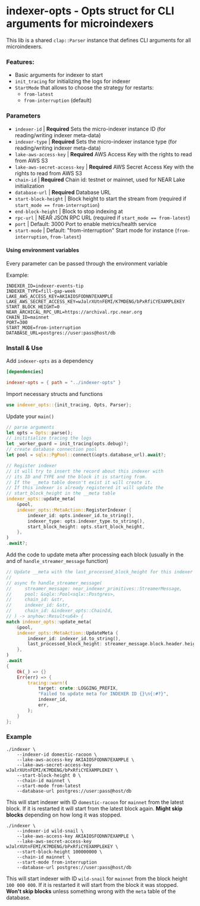 # indexer-opts - Opts struct for CLI arguments for microindexers

This lib is a shared `clap::Parser` instance that defines CLI arguments for all microindexers.

### Features:

- Basic arguments for indexer to start
- `init_tracing` for initializing the logs for indexer
- `StartMode` that allows to choose the strategy for restarts:
  - `from-latest`
  - `from-interruption` (default)

### Parameters

- `indexer-id` | **Required** Sets the micro-indexer instance ID (for reading/writing indexer meta-data)
- `indexer-type` | **Required** Sets the micro-indexer instance type (for reading/writing indexer meta-data)
- `lake-aws-access-key` | **Required** AWS Access Key with the rights to read from AWS S3
- `lake-aws-secret-access-key` | **Required** AWS Secret Access Key with the rights to read from AWS S3
- `chain-id` | **Required** Chain id: testnet or mainnet, used for NEAR Lake initialization
- `database-url` | **Required** Database URL
- `start-block-height` | Block height to start the stream from (required if `start_mode == from-interruption`)
- `end-block-height` | Block to stop indexing at
- `rpc-url` | NEAR JSON RPC URL (required if `start_mode == from-latest`)
- `port` | Default: 3000 Port to enable metrics/health service
- `start-mode` | Default: "from-interruption" Start mode for instance (`from-interruption`, `from-latest`)

#### Using environment variables

Every parameter can be passed through the environment variable

Example:

```
INDEXER_ID=indexer-events-tip
INDEXER_TYPE=fill-gap-week
LAKE_AWS_ACCESS_KEY=AKIAIOSFODNN7EXAMPLE
LAKE_AWS_SECRET_ACCESS_KEY=wJalrXUtnFEMI/K7MDENG/bPxRfiCYEXAMPLEKEY
START_BLOCK_HEIGHT=0
NEAR_ARCHICAL_RPC_URL=https://archival.rpc.near.org
CHAIN_ID=mainnet
PORT=300
START_MODE=from-interruption
DATABASE_URL=postgres://user:pass@host/db
```

### Install & Use

Add `indexer-opts` as a dependency

```toml
[dependencies]

indexer-opts = { path = "../indexer-opts" }
```

Import necessary structs and functions

```rust
use indexer_opts::{init_tracing, Opts, Parser};
```

Update your `main()`

```rust
// parse arguments
let opts = Opts::parse();
// inititialize tracing the logs
let _worker_guard = init_tracing(opts.debug)?;
// create database connection pool
let pool = sqlx::PgPool::connect(&opts.database_url).await?;

// Register indexer
// it will try to insert the record about this indexer with
// its ID and TYPE and the block it is starting from.
// If the __meta table doesn't exist it will create it.
// If this indexer is already registered it will update the
// start_block_height in the __meta table
indexer_opts::update_meta(
    &pool,
    indexer_opts::MetaAction::RegisterIndexer {
        indexer_id: opts.indexer_id.to_string(),
        indexer_type: opts.indexer_type.to_string(),
        start_block_height: opts.start_block_height,
    },
)
.await?;
```

Add the code to update meta after processing each block (usually in the and of `handle_streamer_message` function)

```rust
// Update __meta with the last_processed_block_height for this indexer by its ID
//
// async fn handle_streamer_message(
//     streamer_message: near_indexer_primitives::StreamerMessage,
//     pool: &sqlx::Pool<sqlx::Postgres>,
//     chain_id: &str,
//     indexer_id: &str,
//     chain_id: &indexer_opts::ChainId,
// ) -> anyhow::Result<u64> {
match indexer_opts::update_meta(
    &pool,
    indexer_opts::MetaAction::UpdateMeta {
        indexer_id: indexer_id.to_string(),
        last_processed_block_height: streamer_message.block.header.height,
    },
)
.await
{
    Ok(_) => {}
    Err(err) => {
        tracing::warn!(
            target: crate::LOGGING_PREFIX,
            "Failed to update meta for INDEXER ID {}\n{:#?}",
            indexer_id,
            err,
        );
    }
};
```

### Example

```
./indexer \
    --indexer-id domestic-racoon \
    --lake-aws-access-key AKIAIOSFODNN7EXAMPLE \
    --lake-aws-secret-access-key wJalrXUtnFEMI/K7MDENG/bPxRfiCYEXAMPLEKEY \
    --start-block-height 0 \
    --chain-id mainnet \
    --start-mode from-latest
    --database-url postgres://user:pass@host/db
```

This will start indexer with ID `domestic-racoon` for `mainnet` from the latest block. If it is restarted it will start from the latest block again. **Might skip blocks** depending on how long it was stopped.

```
./indexer \
    --indexer-id wild-snail \
    --lake-aws-access-key AKIAIOSFODNN7EXAMPLE \
    --lake-aws-secret-access-key wJalrXUtnFEMI/K7MDENG/bPxRfiCYEXAMPLEKEY \
    --start-block-height 100000000 \
    --chain-id mainnet \
    --start-mode from-interruption
    --database-url postgres://user:pass@host/db
```

This will start indexer with ID `wild-snail` for `mainnet` from the block height `100 000 000`. If it is restarted it will start from the block it was stopped. **Won't skip blocks** unless something wrong with the `meta` table of the database.

